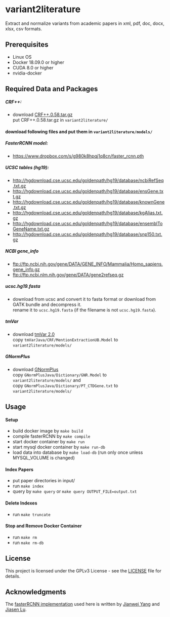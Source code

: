 # variant2literature

Extract and normalize variants from academic papers in xml, pdf, doc, docx, xlsx, csv formats.

## Prerequisites
- Linux OS
- Docker 18.09.0 or higher
- CUDA 8.0 or higher
- nvidia-docker

## Required Data and Packages

##### CRF++:
- download <a href=https://taku910.github.io/crfpp/>CRF++.0.58.tar.gz</a> \
put CRF++.0.58.tar.gz in `variant2literature/`


#### download following files and put them in `variant2literature/models/`

##### FasterRCNN model:
- https://www.dropbox.com/s/g980k8hpqj1q8cn/faster_rcnn.pth

##### UCSC tables (hg19):
- http://hgdownload.cse.ucsc.edu/goldenpath/hg19/database/ncbiRefSeq.txt.gz
- http://hgdownload.cse.ucsc.edu/goldenpath/hg19/database/ensGene.txt.gz
- http://hgdownload.cse.ucsc.edu/goldenpath/hg19/database/knownGene.txt.gz
- http://hgdownload.cse.ucsc.edu/goldenpath/hg19/database/kgAlias.txt.gz
- http://hgdownload.cse.ucsc.edu/goldenpath/hg19/database/ensemblToGeneName.txt.gz
- http://hgdownload.cse.ucsc.edu/goldenpath/hg19/database/snp150.txt.gz

##### NCBI gene_info
- ftp://ftp.ncbi.nih.gov/gene/DATA/GENE_INFO/Mammalia/Homo_sapiens.gene_info.gz
- ftp://ftp.ncbi.nlm.nih.gov/gene/DATA/gene2refseq.gz

##### ucsc.hg19.fasta
- download from ucsc and convert it to fasta format or download from GATK bundle and decompress it. \
rename it to `ucsc.hg19.fasta` (if the filename is not `ucsc.hg19.fasta`).

##### tmVar
- download <a href="https://www.ncbi.nlm.nih.gov/research/bionlp/Tools/tmvar/">tmVar 2.0</a> \
copy `tmVarJava/CRF/MentionExtractionUB.Model` to `variant2literature/models/`

##### GNormPlus
- download <a href=https://www.ncbi.nlm.nih.gov/research/bionlp/Tools/gnormplus/>GNormPlus</a> \
copy `GNormPlusJava/Dictionary/GNR.Model` to `variant2literature/models/` and \
copy `GNormPlusJava/Dictionary/PT_CTDGene.txt` to `variant2literature/models/`

## Usage

#### Setup

- build docker image by `make build`
- compile fasterRCNN by `make compile`
- start docker container by `make run`
- start mysql docker container by `make run-db`
- load data into database by `make load-db` (run only once unless MYSQL_VOLUME is changed)

#### Index Papers

- put paper directories in input/
- run `make index`
- query by `make query` or `make query OUTPUT_FILE=output.txt`

#### Delete Indexes

- run `make truncate`

#### Stop and Remove Docker Container

- run `make rm`
- run `make rm-db`

## License

This project is licensed under the GPLv3 License - see the [LICENSE](LICENSE) file for details.

## Acknowledgments

The [fasterRCNN implementation](https://github.com/jwyang/faster-rcnn.pytorch) used here is written by [Jianwei Yang](https://github.com/jwyang) and [Jiasen Lu](https://github.com/jiasenlu).
